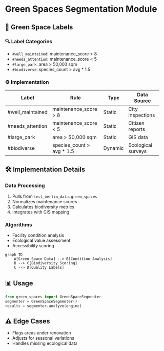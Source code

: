 # Green Spaces Segmentation Module

## 🌳 Green Space Labels
### 🔍 Label Categories
- `#well_maintained`: maintenance_score > 8
- `#needs_attention`: maintenance_score < 5  
- `#large_park`: area > 50,000 sqm
- `#biodiverse`: species_count > avg * 1.5

### ⚙️ Implementation
| Label | Rule | Type | Data Source |
|-------|------|------|-------------|
| #well_maintained | maintenance_score > 8 | Static | City inspections |
| #needs_attention | maintenance_score < 5 | Static | Citizen reports |
| #large_park | area > 50,000 sqm | Static | GIS data |
| #biodiverse | species_count > avg * 1.5 | Dynamic | Ecological surveys |

## 🛠 Implementation Details
### Data Processing
1. Pulls from `test_berlin_data.green_spaces`
2. Normalizes maintenance scores
3. Calculates biodiversity metrics
4. Integrates with GIS mapping

### Algorithms
- Facility condition analysis
- Ecological value assessment
- Accessibility scoring

```mermaid
graph TD
    A[Green Space Data] --> B[Condition Analysis]
    B --> C[Biodiversity Scoring]
    C --> D[Quality Labels]
```

## 📊 Usage
```python
from green_spaces import GreenSpaceSegmenter
segmenter = GreenSpaceSegmenter()
results = segmenter.analyze(engine)
```

## ⚠️ Edge Cases
- Flags areas under renovation
- Adjusts for seasonal variations
- Handles missing ecological data